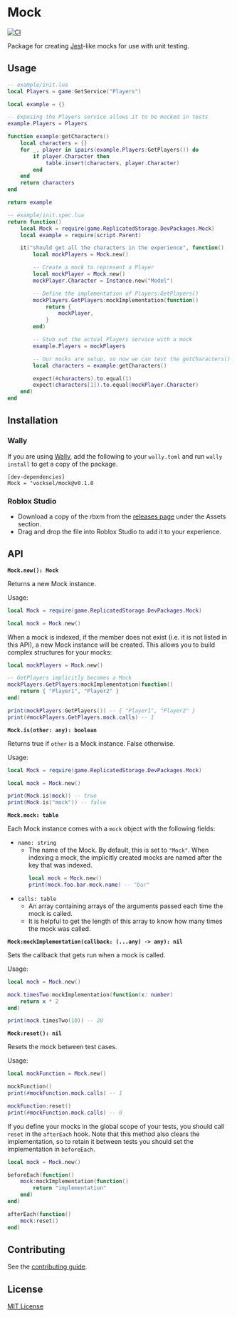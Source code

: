 # Mock

[![CI](https://github.com/vocksel/mock/actions/workflows/ci.yml/badge.svg)](https://github.com/vocksel/mock/actions/workflows/ci.yml)

Package for creating [Jest](https://jestjs.io/)-like mocks for use with unit testing.

## Usage

```lua
-- example/init.lua
local Players = game:GetService("Players")

local example = {}

-- Exposing the Players service allows it to be mocked in tests
example.Players = Players

function example:getCharacters()
	local characters = {}
	for _, player in ipairs(example.Players:GetPlayers()) do
		if player.Character then
			table.insert(characters, player.Character)
		end
	end
	return characters
end

return example
```

```lua
-- example/init.spec.lua
return function()
	local Mock = require(game.ReplicatedStorage.DevPackages.Mock)
	local example = require(script.Parent)

	it("should get all the characters in the experience", function()
		local mockPlayers = Mock.new()

		-- Create a mock to represent a Player
		local mockPlayer = Mock.new()
		mockPlayer.Character = Instance.new("Model")

		-- Define the implementation of Players:GetPlayers()
		mockPlayers.GetPlayers:mockImplementation(function()
			return {
				mockPlayer,
			}
		end)

		-- Stub out the actual Players service with a mock
		example.Players = mockPlayers

		-- Our mocks are setup, so now we can test the getCharacters() function
		local characters = example:getCharacters()

		expect(#characters).to.equal(1)
		expect(characters[1]).to.equal(mockPlayer.Character)
	end)
end
```

## Installation

### Wally

If you are using [Wally](https://github.com/UpliftGames/wally), add the following to your `wally.toml` and run `wally install` to get a copy of the package.

```
[dev-dependencies]
Mock = "vocksel/mock@v0.1.0
```

### Roblox Studio

* Download a copy of the rbxm from the [releases page](https://github.com/vocksel/mock/releases/latest) under the Assets section. 
* Drag and drop the file into Roblox Studio to add it to your experience.

## API

**`Mock.new(): Mock`**

Returns a new Mock instance.

Usage:

```lua
local Mock = require(game.ReplicatedStorage.DevPackages.Mock)

local mock = Mock.new()
```

When a mock is indexed, if the member does not exist (i.e. it is not listed in this API), a new Mock instance will be created. This allows you to build complex structures for your mocks:

```lua
local mockPlayers = Mock.new()

-- GetPlayers implicitly becomes a Mock 
mockPlayers.GetPlayers:mockImplementation(function()
    return { "Player1", "Player2" }
end)

print(mockPlayers:GetPlayers()) -- { "Player1", "Player2" }
print(#mockPlayers.GetPlayers.mock.calls) -- 1
```

**`Mock.is(other: any): boolean`**

Returns true if `other` is a Mock instance. False otherwise.

Usage:

```lua
local Mock = require(game.ReplicatedStorage.DevPackages.Mock)

local mock = Mock.new()

print(Mock.is(mock)) -- true
print(Mock.is("mock")) -- false
```

**`Mock.mock: table`**

Each Mock instance comes with a `mock` object with the following fields:
- `name: string`
    - The name of the Mock. By default, this is set to `"Mock"`. When indexing a mock, the implicitly created mocks are named after the key that was indexed.
        ```lua
        local mock = Mock.new()
        print(mock.foo.bar.mock.name) -- "bar"    
        ```
- `calls: table`
    - An array containing arrays of the arguments passed each time the mock is called.
    - It is helpful to get the length of this array to know how many times the mock was called.

**`Mock:mockImplementation(callback: (...any) -> any): nil`**

Sets the callback that gets run when a mock is called.

Usage:

```lua
local mock = Mock.new()

mock.timesTwo:mockImplementation(function(x: number)
    return x * 2
end)

print(mock.timesTwo(10)) -- 20
```

**`Mock:reset(): nil`**

Resets the mock between test cases.

Usage:

```lua
local mockFunction = Mock.new()

mockFunction()
print(#mockFunction.mock.calls) -- 1

mockFunction:reset()
print(#mockFunction.mock.calls) -- 0
```

If you define your mocks in the global scope of your tests, you should call `reset` in the `afterEach` hook. Note that this method also clears the implementation, so to retain it between tests you should set the implementation in `beforeEach`.

```lua
local mock = Mock.new()

beforeEach(function()
    mock:mockImplementation(function()
        return "implementation"
    end)
end)

afterEach(function()
    mock:reset()
end)
```

## Contributing

See the [contributing guide](CONTRIBUTING.md).

## License

[MIT License](LICENSE)